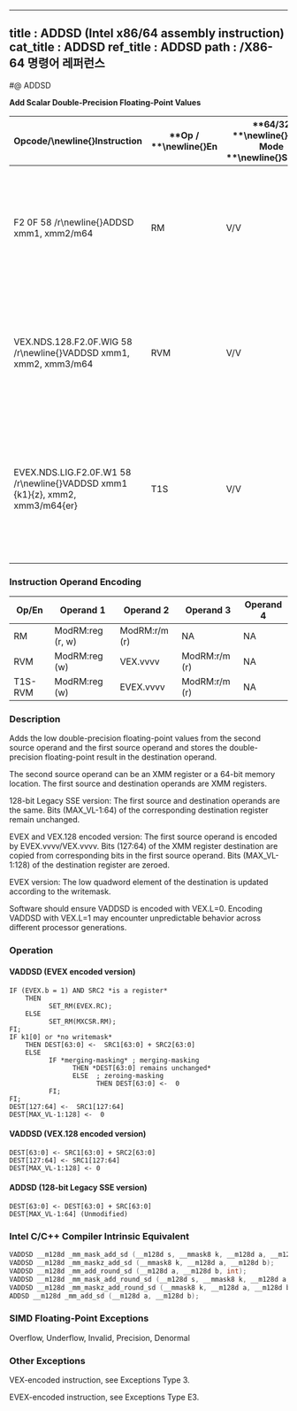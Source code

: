 ----------------------------
title : ADDSD (Intel x86/64 assembly instruction)
cat_title : ADDSD
ref_title : ADDSD
path : /X86-64 명령어 레퍼런스
----------------------------
#@ ADDSD

**Add Scalar Double-Precision Floating-Point Values**

|**Opcode/**\newline{}**Instruction**|**Op / **\newline{}**En**|**64/32 **\newline{}**bit Mode **\newline{}**Support**|**CPUID **\newline{}**Feature **\newline{}**Flag**|**Description**|
|------------------------------------|-------------------------|------------------------------------------------------|--------------------------------------------------|---------------|
|F2 0F 58 /r\newline{}ADDSD xmm1, xmm2/m64|RM|V/V|SSE2|Add the low double-precision floating-point value from xmm2/mem to xmm1 and store the result in xmm1.|
|VEX.NDS.128.F2.0F.WIG 58 /r\newline{}VADDSD xmm1, xmm2, xmm3/m64|RVM|V/V|AVX|Add the low double-precision floating-point value from xmm3/mem to xmm2 and store the result in xmm1.|
|EVEX.NDS.LIG.F2.0F.W1 58 /r\newline{}VADDSD xmm1 {k1}{z}, xmm2, xmm3/m64{er}|T1S|V/V|AVX512F|Add the low double-precision floating-point value from xmm3/m64 to xmm2 and store the result in xmm1 with writemask k1.|
### Instruction Operand Encoding


|Op/En|Operand 1|Operand 2|Operand 3|Operand 4|
|-----|---------|---------|---------|---------|
|RM|ModRM:reg (r, w)|ModRM:r/m (r)|NA|NA|
|RVM|ModRM:reg (w)|VEX.vvvv|ModRM:r/m (r)|NA|
|T1S-RVM|ModRM:reg (w)|EVEX.vvvv|ModRM:r/m (r)|NA|
### Description


Adds the low double-precision floating-point values from the second source operand and the first source operand and stores the double-precision floating-point result in the destination operand.

The second source operand can be an XMM register or a 64-bit memory location. The first source and destination operands are XMM registers. 

128-bit Legacy SSE version: The first source and destination operands are the same. Bits (MAX_VL-1:64) of the corresponding destination register remain unchanged.

EVEX and VEX.128 encoded version: The first source operand is encoded by EVEX.vvvv/VEX.vvvv. Bits (127:64) of the XMM register destination are copied from corresponding bits in the first source operand. Bits (MAX_VL-1:128) of the destination register are zeroed. 

EVEX version: The low quadword element of the destination is updated according to the writemask.

Software should ensure VADDSD is encoded with VEX.L=0. Encoding VADDSD with VEX.L=1 may encounter unpredictable behavior across different processor generations.


### Operation
#### VADDSD (EVEX encoded version)
```info-verb
IF (EVEX.b = 1) AND SRC2 *is a register*
    THEN
          SET_RM(EVEX.RC);
    ELSE 
          SET_RM(MXCSR.RM);
FI;
IF k1[0] or *no writemask*
    THEN DEST[63:0] <-  SRC1[63:0] + SRC2[63:0]
    ELSE 
          IF *merging-masking* ; merging-masking
                THEN *DEST[63:0] remains unchanged*
                ELSE  ; zeroing-masking
                      THEN DEST[63:0] <-  0
          FI;
FI;
DEST[127:64] <-  SRC1[127:64]
DEST[MAX_VL-1:128] <-  0
```
#### VADDSD (VEX.128 encoded version)
```info-verb
DEST[63:0] <- SRC1[63:0] + SRC2[63:0]
DEST[127:64] <- SRC1[127:64]
DEST[MAX_VL-1:128] <- 0
```
#### ADDSD (128-bit Legacy SSE version)
```info-verb
DEST[63:0] <- DEST[63:0] + SRC[63:0]
DEST[MAX_VL-1:64] (Unmodified)
```

### Intel C/C++ Compiler Intrinsic Equivalent

```cpp
VADDSD __m128d _mm_mask_add_sd (__m128d s, __mmask8 k, __m128d a, __m128d b);
VADDSD __m128d _mm_maskz_add_sd (__mmask8 k, __m128d a, __m128d b);
VADDSD __m128d _mm_add_round_sd (__m128d a, __m128d b, int);
VADDSD __m128d _mm_mask_add_round_sd (__m128d s, __mmask8 k, __m128d a, __m128d b, int);
VADDSD __m128d _mm_maskz_add_round_sd (__mmask8 k, __m128d a, __m128d b, int);
ADDSD __m128d _mm_add_sd (__m128d a, __m128d b);
```
### SIMD Floating-Point Exceptions


Overflow, Underflow, Invalid, Precision, Denormal

### Other Exceptions


VEX-encoded instruction, see Exceptions Type 3.

EVEX-encoded instruction, see Exceptions Type E3.

